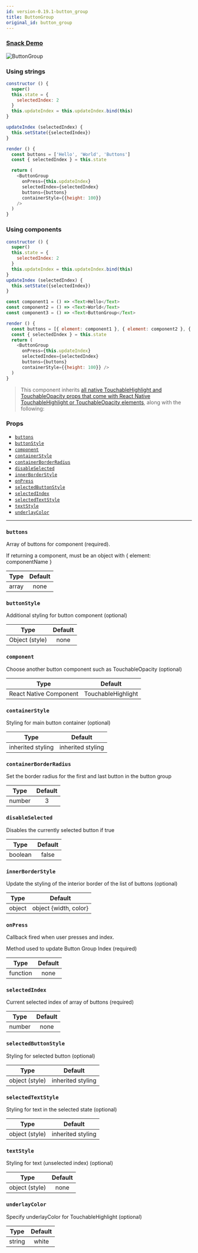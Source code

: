 ```yaml
---
id: version-0.19.1-button_group
title: ButtonGroup
original_id: button_group
---
```


### [Snack Demo](https://snack.expo.io/BJZpMm3ob)

![ButtonGroup](/react-native-elements/img/button_group.png)

### Using strings

```js
constructor () {
  super()
  this.state = {
    selectedIndex: 2
  }
  this.updateIndex = this.updateIndex.bind(this)
}

updateIndex (selectedIndex) {
  this.setState({selectedIndex})
}

render () {
  const buttons = ['Hello', 'World', 'Buttons']
  const { selectedIndex } = this.state

  return (
    <ButtonGroup
      onPress={this.updateIndex}
      selectedIndex={selectedIndex}
      buttons={buttons}
      containerStyle={{height: 100}}
    />
  )
}
```

### Using components

```js
constructor () {
  super()
  this.state = {
    selectedIndex: 2
  }
  this.updateIndex = this.updateIndex.bind(this)
}
updateIndex (selectedIndex) {
  this.setState({selectedIndex})
}

const component1 = () => <Text>Hello</Text>
const component2 = () => <Text>World</Text>
const component3 = () => <Text>ButtonGroup</Text>

render () {
  const buttons = [{ element: component1 }, { element: component2 }, { element: component3 }]
  const { selectedIndex } = this.state
  return (
    <ButtonGroup
      onPress={this.updateIndex}
      selectedIndex={selectedIndex}
      buttons={buttons}
      containerStyle={{height: 100}} />
  )
}
```

> This component inherits [all native TouchableHighlight and TouchableOpacity props that come with React Native TouchableHighlight or TouchableOpacity elements](https://facebook.github.io/react-native/docs/touchablehighlight.html), along with the following:

### Props

- [`buttons`](#buttons)
- [`buttonStyle`](#buttonstyle)
- [`component`](#component)
- [`containerStyle`](#containerstyle)
- [`containerBorderRadius`](#containerborderradius)
- [`disableSelected`](#disableselected)
- [`innerBorderStyle`](#innerborderstyle)
- [`onPress`](#onpress)
- [`selectedButtonStyle`](#selectedbuttonstyle)
- [`selectedIndex`](#selectedindex)
- [`selectedTextStyle`](#selectedtextstyle)
- [`textStyle`](#textstyle)
- [`underlayColor`](#underlaycolor)

---

### `buttons`

Array of buttons for component (required).

If returning a component, must be an object with { element: componentName }

| Type  | Default |
| :---: | :-----: |
| array |  none   |

### `buttonStyle`

Additional styling for button component (optional)

|      Type      | Default |
| :------------: | :-----: |
| Object (style) |  none   |

### `component`

Choose another button component such as TouchableOpacity (optional)

|          Type          |      Default       |
| :--------------------: | :----------------: |
| React Native Component | TouchableHighlight |

### `containerStyle`

Styling for main button container (optional)

|       Type        |      Default      |
| :---------------: | :---------------: |
| inherited styling | inherited styling |

### `containerBorderRadius`

Set the border radius for the first and last button in the button group

|  Type  | Default |
| :----: | :-----: |
| number |    3    |

### `disableSelected`

Disables the currently selected button if true

|  Type   | Default |
| :-----: | :-----: |
| boolean |  false  |

### `innerBorderStyle`

Update the styling of the interior border of the list of buttons (optional)

|  Type  |        Default        |
| :----: | :-------------------: |
| object | object {width, color} |

### `onPress`

Callback fired when user presses and index.

Method used to update Button Group Index (required)

|   Type   | Default |
| :------: | :-----: |
| function |  none   |

### `selectedIndex`

Current selected index of array of buttons (required)

|  Type  | Default |
| :----: | :-----: |
| number |  none   |

### `selectedButtonStyle`

Styling for selected button (optional)

|      Type      |      Default      |
| :------------: | :---------------: |
| object (style) | inherited styling |

### `selectedTextStyle`

Styling for text in the selected state (optional)

|      Type      |      Default      |
| :------------: | :---------------: |
| object (style) | inherited styling |

### `textStyle`

Styling for text (unselected index) (optional)

|      Type      | Default |
| :------------: | :-----: |
| object (style) |  none   |

### `underlayColor`

Specify underlayColor for TouchableHighlight (optional)

|  Type  | Default |
| :----: | :-----: |
| string |  white  |
